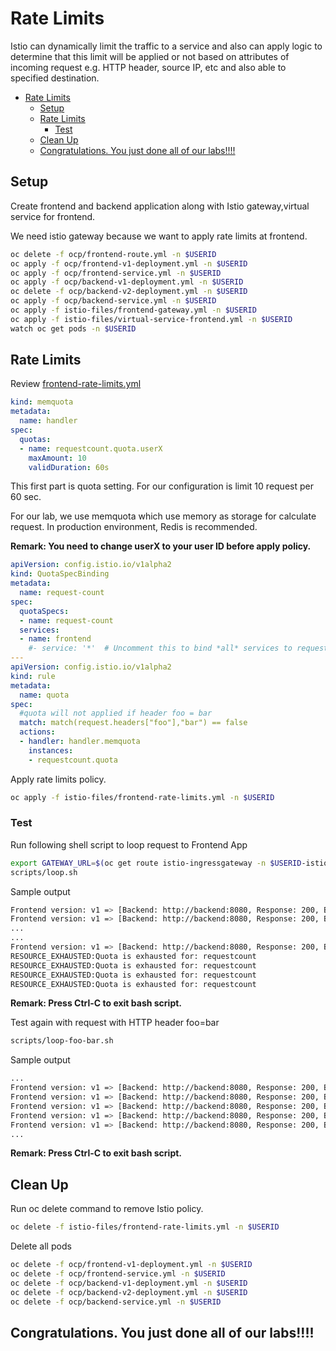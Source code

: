 # Rate Limits

Istio can dynamically limit the traffic to a service and also can apply logic to determine that this limit will be applied or not based on attributes of incoming request e.g. HTTP header, source IP, etc and also able to specified destination.

<!-- TOC -->

- [Rate Limits](#rate-limits)
  - [Setup](#setup)
  - [Rate Limits](#rate-limits-1)
    - [Test](#test)
  - [Clean Up](#clean-up)
  - [Congratulations. You just done all of our labs!!!!](#congratulations-you-just-done-all-of-our-labs)

<!-- /TOC -->


## Setup

Create frontend and backend application along with Istio gateway,virtual service for frontend.

We need istio gateway because we want to apply rate limits at frontend.

```bash
oc delete -f ocp/frontend-route.yml -n $USERID
oc apply -f ocp/frontend-v1-deployment.yml -n $USERID
oc apply -f ocp/frontend-service.yml -n $USERID
oc apply -f ocp/backend-v1-deployment.yml -n $USERID
oc delete -f ocp/backend-v2-deployment.yml -n $USERID
oc apply -f ocp/backend-service.yml -n $USERID
oc apply -f istio-files/frontend-gateway.yml -n $USERID
oc apply -f istio-files/virtual-service-frontend.yml -n $USERID
watch oc get pods -n $USERID
```

## Rate Limits

Review [frontend-rate-limits.yml](../istio-files/frontend-rate-limits.yml)


```yaml
kind: memquota
metadata:
  name: handler
spec:
  quotas:
  - name: requestcount.quota.userX
    maxAmount: 10
    validDuration: 60s
```

This first part is quota setting. For our configuration is limit 10 request per 60 sec. 

For our lab, we use memquota which use memory as storage for calculate request. In production environment, Redis is recommended.

**Remark: You need to change userX to your user ID before apply policy.**

```yaml
apiVersion: config.istio.io/v1alpha2
kind: QuotaSpecBinding
metadata:
  name: request-count
spec:
  quotaSpecs:
  - name: request-count
  services:
  - name: frontend
    #- service: '*'  # Uncomment this to bind *all* services to request-count
---
apiVersion: config.istio.io/v1alpha2
kind: rule
metadata:
  name: quota
spec:
  #quota will not applied if header foo = bar
  match: match(request.headers["foo"],"bar") == false
  actions:
  - handler: handler.memquota
    instances:
    - requestcount.quota
```



Apply rate limits policy.

```bash
oc apply -f istio-files/frontend-rate-limits.yml -n $USERID
```



### Test

Run following shell script to loop request to Frontend App

```bash
export GATEWAY_URL=$(oc get route istio-ingressgateway -n $USERID-istio-system -o jsonpath='{.spec.host}')
scripts/loop.sh

```

Sample output

```bash
Frontend version: v1 => [Backend: http://backend:8080, Response: 200, Body: Backend version:v1, Response:200, Host:backend-v1-98f8c6c49-nxcpf, Status:200, Message: Hello, World]
Frontend version: v1 => [Backend: http://backend:8080, Response: 200, Body: Backend version:v1, Response:200, Host:backend-v1-98f8c6c49-nxcpf, 
...
...
Frontend version: v1 => [Backend: http://backend:8080, Response: 200, Body: Backend version:v1, Response:200, Host:backend-v1-98f8c6c49-nxcpf, Status:200, Message: Hello, World]
RESOURCE_EXHAUSTED:Quota is exhausted for: requestcount
RESOURCE_EXHAUSTED:Quota is exhausted for: requestcount
RESOURCE_EXHAUSTED:Quota is exhausted for: requestcount
RESOURCE_EXHAUSTED:Quota is exhausted for: requestcount

```
**Remark: Press Ctrl-C to exit bash script.**

Test again with request with HTTP header foo=bar

```bash
scripts/loop-foo-bar.sh
```

Sample output

```bash
...
Frontend version: v1 => [Backend: http://backend:8080, Response: 200, Body: Backend version:v1, Response:200, Host:backend-v1-98f8c6c49-nxcpf, Status:200, Message: Hello, World]
Frontend version: v1 => [Backend: http://backend:8080, Response: 200, Body: Backend version:v1, Response:200, Host:backend-v1-98f8c6c49-nxcpf, Status:200, Message: Hello, World]
Frontend version: v1 => [Backend: http://backend:8080, Response: 200, Body: Backend version:v1, Response:200, Host:backend-v1-98f8c6c49-nxcpf, Status:200, Message: Hello, World]
Frontend version: v1 => [Backend: http://backend:8080, Response: 200, Body: Backend version:v1, Response:200, Host:backend-v1-98f8c6c49-nxcpf, Status:200, Message: Hello, World]
Frontend version: v1 => [Backend: http://backend:8080, Response: 200, Body: Backend version:v1, Response:200, Host:backend-v1-98f8c6c49-nxcpf, Status:200, Message: Hello, World]
...

```

**Remark: Press Ctrl-C to exit bash script.**


## Clean Up

Run oc delete command to remove Istio policy.

```bash
oc delete -f istio-files/frontend-rate-limits.yml -n $USERID
```

Delete all pods

```bash
oc delete -f ocp/frontend-v1-deployment.yml -n $USERID
oc delete -f ocp/frontend-service.yml -n $USERID
oc delete -f ocp/backend-v1-deployment.yml -n $USERID
oc delete -f ocp/backend-v2-deployment.yml -n $USERID
oc delete -f ocp/backend-service.yml -n $USERID
```

## Congratulations. You just done all of our labs!!!!